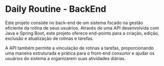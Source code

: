 # Daily Routine - BackEnd
Este projeto consiste no back-end de um sistema focado na gestão eficiente da
rotina de seus usuários. Através de uma API desenvolvida com Java e Spring Boot, 
este projeto oferece end-points para a criação, edição, exclusão e atualização de rotinas e tarefas.

A API também permite a vinculação de rotinas a tarefas, proporcionando uma maneira 
estruturada e prática para o front-end consumir e ajudar os usuários do sistema a organizarem suas atividades diárias.
